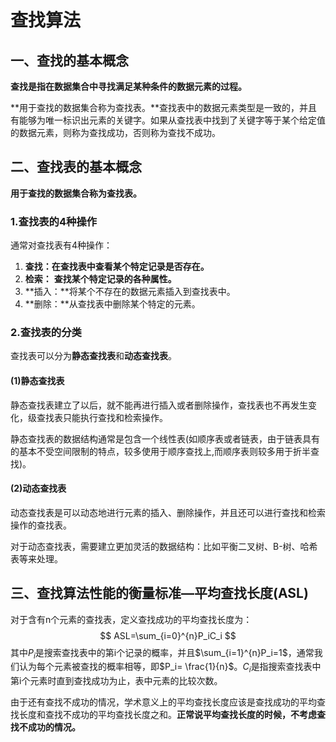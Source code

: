 # 查找算法

## 一、查找的基本概念

**查找是指在数据集合中寻找满足某种条件的数据元素的过程。**

**用于查找的数据集合称为查找表。**查找表中的数据元素类型是一致的，并且有能够为唯一标识出元素的关键字。如果从查找表中找到了关键字等于某个给定值的数据元素，则称为查找成功，否则称为查找不成功。



## 二、查找表的基本概念

**用于查找的数据集合称为查找表。**

### 1.查找表的4种操作

通常对查找表有4种操作：

1. **查找：**在查找表中查**看某个特定记录是否存在。**
2. **检索：** **查找某个特定记录的各种属性。**
3. **插入：**将某个不存在的数据元素插入到查找表中。
4. **删除：**从查找表中删除某个特定的元素。

### 2.查找表的分类

查找表可以分为**静态查找表**和**动态查找表**。

#### (1)静态查找表

静态查找表建立了以后，就不能再进行插入或者删除操作，查找表也不再发生变化，级查找表只能执行查找和检索操作。

静态查找表的数据结构通常是包含一个线性表(如顺序表或者链表，由于链表具有的基本不受空间限制的特点，较多使用于顺序查找上,而顺序表则较多用于折半查找)。

#### (2)动态查找表

动态查找表是可以动态地进行元素的插入、删除操作，并且还可以进行查找和检索操作的查找表。

对于动态查找表，需要建立更加灵活的数据结构：比如平衡二叉树、B-树、哈希表等来处理。



## 三、查找算法性能的衡量标准—平均查找长度(ASL)

对于含有n个元素的查找表，定义查找成功的平均查找长度为：
$$
ASL=\sum_{i=0}^{n}P_iC_i
$$
其中$P_i$是搜索查找表中的第i个记录的概率，并且$\sum_{i=1}^{n}P_i=1$，通常我们认为每个元素被查找的概率相等，即$P_i= \frac{1}{n}$。$C_i$是指搜索查找表中第i个元素时直到查找成功为止，表中元素的比较次数。

由于还有查找不成功的情况，学术意义上的平均查找长度应该是查找成功的平均查找长度和查找不成功的平均查找长度之和。**正常说平均查找长度的时候，不考虑查找不成功的情况。**

